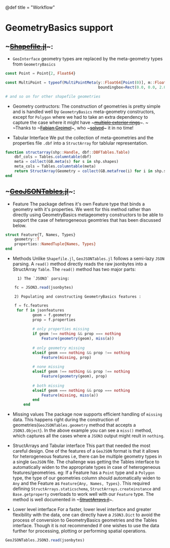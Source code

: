 @def title = "Workflow"

# GeometryBasics support
## ~~~<a href="https://github.com/JuliaGeo/Shapefile.jl/pull/39">Shapefile.jl</a>~~~:
* `GeoInterface` geometry types are replaced by the meta-geometry types from `GeometryBasics`
```julia
const Point = Point{2, Float64}

const MultiPoint = typeof(MultiPointMeta(y::Float64[Point(0)], m::Float64, 
                                         boundingbox=Rect(0.0, 0.0, 2.0, 2.0))) 

# and so on for other shapefile geometries
```

* Geometry contructors:
The construction of geometries is pretty simple and is handled well by `GeometryBasics` meta-geometry constructors, except for `Polygon` where we had to take an extra dependency to capture the case where it might have ~~~<a href="https://gist.github.com/jkrumbiegel/b82def0a3fb0a822963ec7f97278190c">multiple exterior rings</a>~~~. ~~~<br>~~~Thanks to ~~~<a href="https://github.com/greimel">Fabian Greimel</a>~~~, who ~~~<a href="https://github.com/JuliaGeo/Shapefile.jl/pull/39#issuecomment-671595669">solved</a>~~~ it in no time!

* Tabular Interface
We put the collection of meta-geometries and the properties file `.dbf` into a `StructArray` for tablular representation.   
```julia
function structarray(shp::Handle, dbf::DBFTables.Table)
    dbf_cols = Tables.columntable(dbf)
    meta = collect(GB.meta(s) for s in shp.shapes)
    meta_cols = Tables.columntable(meta)
    return StructArray(Geometry = collect(GB.metafree(i) for i in shp.shapes); meta_cols..., dbf_cols...)
end
```
## ~~~<a href="https://github.com/visr/GeoJSONTables.jl/pull/3">GeoJSONTables.jl</a>~~~:
* Feature
The package defines it's own Feature type that binds a geometry with it's properties. We went for this method rather than directly using GeometryBasics metageometry constructors to be able to support the case of heterogeneous geomtries that has been discussed below.
```julia
struct Feature{T, Names, Types}
    geometry::T
    properties::NamedTuple{Names, Types}
end
```

* Methods
Unlike `Shapefile.jl`, `GeoJSONTables.jl` follows a semi-lazy `JSON` parsing. A `read()` method directly reads the raw jsonbytes into a StructArray `Table`.
The `read()` method has two major parts:
        
        1) The `JSON3` parsing:
```julia
    fc = JSON3.read(jsonbytes)
``` 
        2) Populating and constructing GeometryBasics features :

```julia
    f = fc.features
     for f in jsonfeatures 
            geom = f.geometry
            prop = f.properties
            
            # only properties missing
            if geom !== nothing && prop === nothing
                Feature(geometry(geom), miss(a))
            
            # only geometry missing            
            elseif geom === nothing && prop !== nothing
                Feature(missing, prop)
            
            # none missing
            elseif geom !== nothing && prop !== nothing
                Feature(geometry(geom), prop)
            
            # both missing            
            elseif geom === nothing && prop === nothing
                Feature(missing, miss(a))
            end
        end
``` 

* Missing values
The package now supports efficient handling of `missing` data. This happens right during the construction of geometries(`GeoJSONTables.geometry` method that accepts a `JSON3.Object`). 
In the above example you can see a `miss()` method, which captures all the cases where a `JSON3` output might reult in `nothing`.

* StructArrays and Tabular interface
This part that needed the most careful design. One of the features of a `GeoJSON` format is that it allows for heterogeneous features i.e, there can be multiple geometry types in a single `GeoJSON` file. The challenge was getting the Tables interface
to automatically widen to the appropriate types in case of heterogeneous features/geometries. eg: If a Feature has a `Point` type and a `Polygon` type, the type of our geometries column should automatically widen to `Any` and the Feature as `Feature{Any, Names, Types}`.
This required defining `StructArrays.staticschema`, `StructArrays.createinstance` and `Base.getproperty` overloads to work well with our `Feature` type.
The method is well documented in ~~~<a href="https://github.com/JuliaArrays/StructArrays.jl#advanced-structures-with-non-standard-data-layout">StructArrays.jl</a>~~~.

* Lower level interface
For a faster, lower level interface and greater flexibility with the data, one can directly have a `JSON3.Dict` to avoid the process of  conversion to GeometryBasics geometries and the Tables interface. Though it is not recommended if one wishes to use the data further for processing, plotting or performing spatial operations.
```julia
GeoJSONTables.JSON3.read(jsonbytes)
```